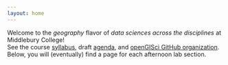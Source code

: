 ```yaml
---
layout: home
---
```


Welcome to the *geography* flavor of *data sciences across the disciplines* at Middlebury College!  
See the course [syllabus](syllabus), draft [agenda](agenda), and [openGISci GitHub organization](https://github.com/opengisci).  
Below, you will (eventually) find a page for each afternoon lab section.  
